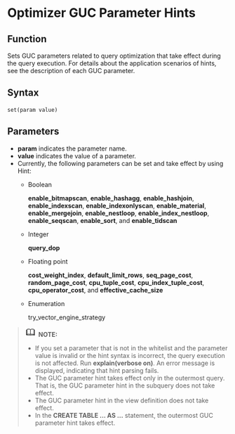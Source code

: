 # Optimizer GUC Parameter Hints<a name="EN-US_TOPIC_0000001096400532"></a>

## Function<a name="section290819468377"></a>

Sets GUC parameters related to query optimization that take effect during the query execution. For details about the application scenarios of hints, see the description of each GUC parameter.

## Syntax<a name="section530131664410"></a>

```
set(param value)
```

## Parameters<a name="section41303128143838"></a>

-   **param**  indicates the parameter name.
-   **value**  indicates the value of a parameter.
-   Currently, the following parameters can be set and take effect by using Hint:
    -   Boolean

        **enable\_bitmapscan**,  **enable\_hashagg**,  **enable\_hashjoin**,  **enable\_indexscan**,  **enable\_indexonlyscan**,  **enable\_material**,  **enable\_mergejoin**,  **enable\_nestloop**,  **enable\_index\_nestloop**,  **enable\_seqscan**,  **enable\_sort**, and  **enable\_tidscan**

    -   Integer

        **query\_dop**

    -   Floating point

        **cost\_weight\_index**,  **default\_limit\_rows**,  **seq\_page\_cost**,  **random\_page\_cost**,  **cpu\_tuple\_cost**,  **cpu\_index\_tuple\_cost**,  **cpu\_operator\_cost**, and  **effective\_cache\_size**

    -   Enumeration

        try\_vector\_engine\_strategy



>![](public_sys-resources/icon-note.gif) **NOTE:** 
>-   If you set a parameter that is not in the whitelist and the parameter value is invalid or the hint syntax is incorrect, the query execution is not affected. Run  **explain\(verbose on\)**. An error message is displayed, indicating that hint parsing fails.
>-   The GUC parameter hint takes effect only in the outermost query. That is, the GUC parameter hint in the subquery does not take effect.
>-   The GUC parameter hint in the view definition does not take effect.
>-   In the  **CREATE TABLE ... AS ...**  statement, the outermost GUC parameter hint takes effect.

